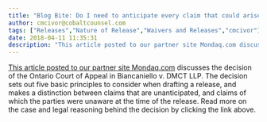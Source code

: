 ```yaml
---
title: "Blog Bite: Do I need to anticipate every claim that could arise when contemplating a release agreement?"
author: cmcivor@cobaltcounsel.com
tags: ["Releases","Nature of Release","Waivers and Releases","cmcivor"]
date: 2018-04-11 11:35:31
description: "This article posted to our partner site Mondaq.com discusses the decision of the Ontario Court of Appeal in Biancaniello v. DMCT LLP. The decision sets out five basic principles to consider when dra..."
---
```


[This article posted to our partner site Mondaq.com](http://www.mondaq.com/canada/x/615026/trials+appeals+compensation/Dont+Let+Your+Release+Come+Back+to+Haunt+You) discusses the decision of the Ontario Court of Appeal in Biancaniello v. DMCT LLP. The decision sets out five basic principles to consider when drafting a release, and makes a distinction between claims that are unanticipated, and claims of which the parties were unaware at the time of the release. Read more on the case and legal reasoning behind the decision by clicking the link above.